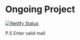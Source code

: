 # Ongoing Project

[![Netlify Status](https://api.netlify.com/api/v1/badges/45c03833-2e07-495d-b70e-e6da435588fc/deploy-status)](https://app.netlify.com/sites/dynamic-portfolio/deploys)

P.S Enter valid mail
